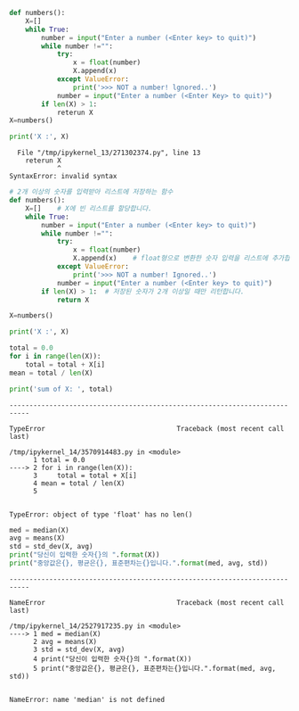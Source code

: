 ```python
def numbers():
    X=[]
    while True:
        number = input("Enter a number (<Enter key> to quit)")
        while number !="":
            try: 
                x = float(number)
                X.append(x) 
            except ValueError:
                print('>>> NOT a number! lgnored..')
            number = input("Enter a number (<Enter Key> to quit)")
        if len(X) > 1: 
            reterun X
X=numbers()

print('X :', X)
```


      File "/tmp/ipykernel_13/271302374.py", line 13
        reterun X
                ^
    SyntaxError: invalid syntax




```python
# 2개 이상의 숫자를 입력받아 리스트에 저장하는 함수
def numbers():
    X=[]    # X에 빈 리스트를 할당합니다.
    while True:
        number = input("Enter a number (<Enter key> to quit)") 
        while number !="":
            try:
                x = float(number)
                X.append(x)    # float형으로 변환한 숫자 입력을 리스트에 추가합니다.
            except ValueError:
                print('>>> NOT a number! Ignored..')
            number = input("Enter a number (<Enter key> to quit)")
        if len(X) > 1:  # 저장된 숫자가 2개 이상일 때만 리턴합니다.
            return X

X=numbers()

print('X :', X)
```


```python
total = 0.0
for i in range(len(X)):
    total = total + X[i]
mean = total / len(X)

print('sum of X: ', total)
```


    ---------------------------------------------------------------------------

    TypeError                                 Traceback (most recent call last)

    /tmp/ipykernel_14/3570914483.py in <module>
          1 total = 0.0
    ----> 2 for i in range(len(X)):
          3     total = total + X[i]
          4 mean = total / len(X)
          5 


    TypeError: object of type 'float' has no len()



```python
med = median(X)
avg = means(X)
std = std_dev(X, avg)
print("당신이 입력한 숫자{}의 ".format(X))
print("중앙값은{}, 평균은{}, 표준편차는{}입니다.".format(med, avg, std))
```


    ---------------------------------------------------------------------------

    NameError                                 Traceback (most recent call last)

    /tmp/ipykernel_14/2527917235.py in <module>
    ----> 1 med = median(X)
          2 avg = means(X)
          3 std = std_dev(X, avg)
          4 print("당신이 입력한 숫자{}의 ".format(X))
          5 print("중앙값은{}, 평균은{}, 표준편차는{}입니다.".format(med, avg, std))


    NameError: name 'median' is not defined



```python

```


```python

```


```python

```
